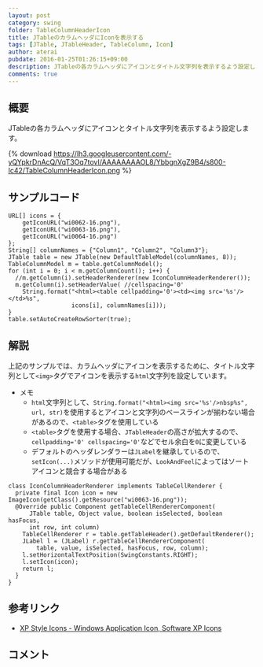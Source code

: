 ```yaml
---
layout: post
category: swing
folder: TableColumnHeaderIcon
title: JTableのカラムヘッダにIconを表示する
tags: [JTable, JTableHeader, TableColumn, Icon]
author: aterai
pubdate: 2016-01-25T01:26:15+09:00
description: JTableの各カラムヘッダにアイコンとタイトル文字列を表示するよう設定します。
comments: true
---
```

## 概要
JTableの各カラムヘッダにアイコンとタイトル文字列を表示するよう設定します。

{% download https://lh3.googleusercontent.com/-yQYpkrDnAcQ/VqT3Oq7tovI/AAAAAAAAOL8/YbbgnXgZ9B4/s800-Ic42/TableColumnHeaderIcon.png %}

## サンプルコード
<pre class="prettyprint"><code>URL[] icons = {
    getIconURL("wi0062-16.png"),
    getIconURL("wi0063-16.png"),
    getIconURL("wi0064-16.png")
};
String[] columnNames = {"Column1", "Column2", "Column3"};
JTable table = new JTable(new DefaultTableModel(columnNames, 8));
TableColumnModel m = table.getColumnModel();
for (int i = 0; i &lt; m.getColumnCount(); i++) {
  //m.getColumn(i).setHeaderRenderer(new IconColumnHeaderRenderer());
  m.getColumn(i).setHeaderValue( //cellspacing='0'
    String.format("&lt;html&gt;&lt;table cellpadding='0'&gt;&lt;td&gt;&lt;img src='%s'/&gt;&lt;/td&gt;%s",
                  icons[i], columnNames[i]));
}
table.setAutoCreateRowSorter(true);
</code></pre>

## 解説
上記のサンプルでは、カラムヘッダにアイコンを表示するために、タイトル文字列として`<img>`タグでアイコンを表示する`html`文字列を設定しています。

- メモ
    - `html`文字列として、`String.format("<html><img src='%s'/>nbsp%s", url, str)`を使用するとアイコンと文字列のベースラインが揃わない場合があるので、`<table>`タグを使用している
    - `<table>`タグを使用する場合、`JTableHeader`の高さが拡大するので、`cellpadding='0' cellspacing='0'`などでセル余白を`0`に変更している
    - デフォルトのヘッダレンダラーは`JLabel`を継承しているので、`setIcon(...)`メソッドが使用可能だが、`LookAndFeel`によってはソートアイコンと競合する場合がある

<!-- dummy comment line for breaking list -->

<pre class="prettyprint"><code>class IconColumnHeaderRenderer implements TableCellRenderer {
  private final Icon icon = new ImageIcon(getClass().getResource("wi0063-16.png"));
  @Override public Component getTableCellRendererComponent(
      JTable table, Object value, boolean isSelected, boolean hasFocus,
      int row, int column)
    TableCellRenderer r = table.getTableHeader().getDefaultRenderer();
    JLabel l = (JLabel) r.getTableCellRendererComponent(
        table, value, isSelected, hasFocus, row, column);
    l.setHorizontalTextPosition(SwingConstants.RIGHT);
    l.setIcon(icon);
    return l;
  }
}
</code></pre>

## 参考リンク
- [XP Style Icons - Windows Application Icon, Software XP Icons](http://www.icongalore.com/)

<!-- dummy comment line for breaking list -->

## コメント
